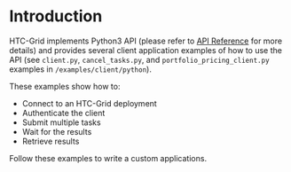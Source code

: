 # Introduction

HTC-Grid implements Python3 API (please refer to [API Reference](./python/reference.md) for more details) and provides several client application examples of how to use the API (see `client.py`, `cancel_tasks.py`, and `portfolio_pricing_client.py`  examples in `/examples/client/python`).

These examples show how to:
- Connect to an HTC-Grid deployment
- Authenticate the client
- Submit multiple tasks
- Wait for the results
- Retrieve results

Follow these examples to write a custom applications.

